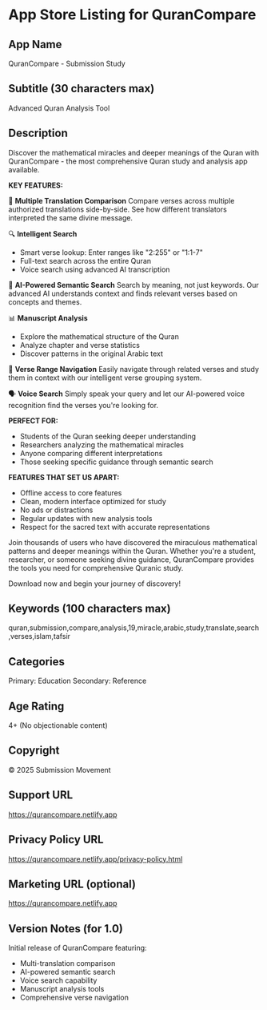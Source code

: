 # App Store Listing for QuranCompare

## App Name
QuranCompare - Submission Study

## Subtitle (30 characters max)
Advanced Quran Analysis Tool

## Description

Discover the mathematical miracles and deeper meanings of the Quran with QuranCompare - the most comprehensive Quran study and analysis app available.

**KEY FEATURES:**

📖 **Multiple Translation Comparison**
Compare verses across multiple authorized translations side-by-side. See how different translators interpreted the same divine message.

🔍 **Intelligent Search**
- Smart verse lookup: Enter ranges like "2:255" or "1:1-7"
- Full-text search across the entire Quran
- Voice search using advanced AI transcription

🤖 **AI-Powered Semantic Search**
Search by meaning, not just keywords. Our advanced AI understands context and finds relevant verses based on concepts and themes.

📊 **Manuscript Analysis**
- Explore the mathematical structure of the Quran
- Analyze chapter and verse statistics
- Discover patterns in the original Arabic text

🎯 **Verse Range Navigation**
Easily navigate through related verses and study them in context with our intelligent verse grouping system.

🗣️ **Voice Search**
Simply speak your query and let our AI-powered voice recognition find the verses you're looking for.

**PERFECT FOR:**
- Students of the Quran seeking deeper understanding
- Researchers analyzing the mathematical miracles
- Anyone comparing different interpretations
- Those seeking specific guidance through semantic search

**FEATURES THAT SET US APART:**
- Offline access to core features
- Clean, modern interface optimized for study
- No ads or distractions
- Regular updates with new analysis tools
- Respect for the sacred text with accurate representations

Join thousands of users who have discovered the miraculous mathematical patterns and deeper meanings within the Quran. Whether you're a student, researcher, or someone seeking divine guidance, QuranCompare provides the tools you need for comprehensive Quranic study.

Download now and begin your journey of discovery!

## Keywords (100 characters max)
quran,submission,compare,analysis,19,miracle,arabic,study,translate,search,verses,islam,tafsir

## Categories
Primary: Education
Secondary: Reference

## Age Rating
4+ (No objectionable content)

## Copyright
© 2025 Submission Movement

## Support URL
https://qurancompare.netlify.app

## Privacy Policy URL
https://qurancompare.netlify.app/privacy-policy.html

## Marketing URL (optional)
https://qurancompare.netlify.app

## Version Notes (for 1.0)
Initial release of QuranCompare featuring:
- Multi-translation comparison
- AI-powered semantic search  
- Voice search capability
- Manuscript analysis tools
- Comprehensive verse navigation